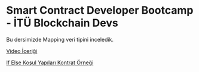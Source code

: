 # Smart Contract Developer Bootcamp - İTÜ Blockchain Devs

Bu dersimizde Mapping veri tipini inceledik.

[Video İçeriği](https://www.youtube.com/watch?v=aZDdyhfesEc&list=PLby2HXktGwN4Cof_6a8YwlMrboX8-hs73&index=6)

[If Else Koşul Yapıları Kontrat Örneği](./Mapping.sol)